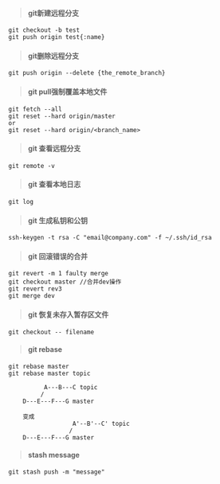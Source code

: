 > #### git新建远程分支
``` 
git checkout -b test
git push origin test{:name}
```

> #### git删除远程分支
``` 
git push origin --delete {the_remote_branch}
```
> #### git pull强制覆盖本地文件
```
git fetch --all
git reset --hard origin/master
or 
git reset --hard origin/<branch_name>
```
> #### git 查看远程分支
```
git remote -v
```
> #### git 查看本地日志
```
git log
```
> #### git 生成私钥和公钥
```
ssh-keygen -t rsa -C "email@company.com" -f ~/.ssh/id_rsa
```
> #### git 回滚错误的合并
```
git revert -m 1 faulty merge
git checkout master //合并dev操作
git revert rev3
git merge dev 
```
> #### git 恢复未存入暂存区文件
```
git checkout -- filename
```

> #### git rebase
```
git rebase master
git rebase master topic

          A---B---C topic
         /
    D---E---F---G master
    
    变成
                  A'--B'--C' topic
                 /
    D---E---F---G master
```

> #### stash message
```
git stash push -m "message"
```

